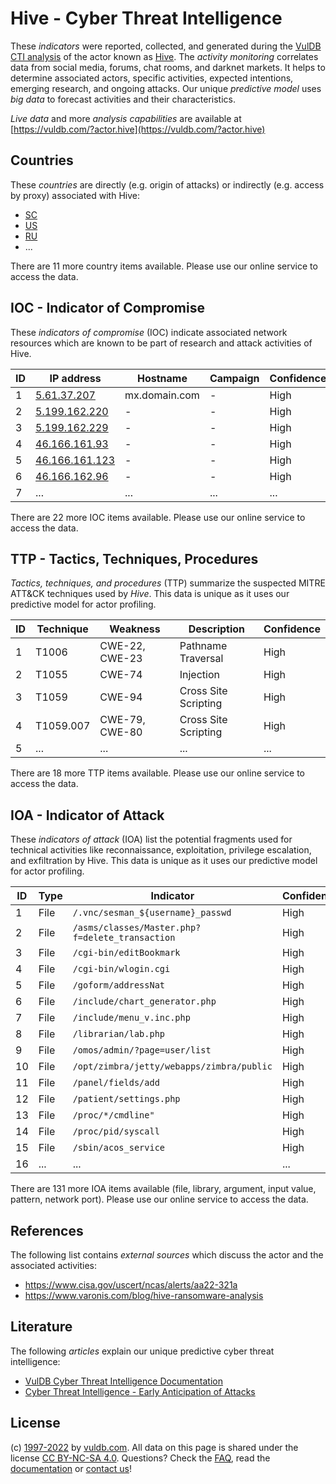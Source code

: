 # Hive - Cyber Threat Intelligence

These _indicators_ were reported, collected, and generated during the [VulDB CTI analysis](https://vuldb.com/?kb.cti) of the actor known as [Hive](https://vuldb.com/?actor.hive). The _activity monitoring_ correlates data from social media, forums, chat rooms, and darknet markets. It helps to determine associated actors, specific activities, expected intentions, emerging research, and ongoing attacks. Our unique _predictive model_ uses _big data_ to forecast activities and their characteristics.

_Live data_ and more _analysis capabilities_ are available at [https://vuldb.com/?actor.hive](https://vuldb.com/?actor.hive)

## Countries

These _countries_ are directly (e.g. origin of attacks) or indirectly (e.g. access by proxy) associated with Hive:

* [SC](https://vuldb.com/?country.sc)
* [US](https://vuldb.com/?country.us)
* [RU](https://vuldb.com/?country.ru)
* ...

There are 11 more country items available. Please use our online service to access the data.

## IOC - Indicator of Compromise

These _indicators of compromise_ (IOC) indicate associated network resources which are known to be part of research and attack activities of Hive.

ID | IP address | Hostname | Campaign | Confidence
-- | ---------- | -------- | -------- | ----------
1 | [5.61.37.207](https://vuldb.com/?ip.5.61.37.207) | mx.domain.com | - | High
2 | [5.199.162.220](https://vuldb.com/?ip.5.199.162.220) | - | - | High
3 | [5.199.162.229](https://vuldb.com/?ip.5.199.162.229) | - | - | High
4 | [46.166.161.93](https://vuldb.com/?ip.46.166.161.93) | - | - | High
5 | [46.166.161.123](https://vuldb.com/?ip.46.166.161.123) | - | - | High
6 | [46.166.162.96](https://vuldb.com/?ip.46.166.162.96) | - | - | High
7 | ... | ... | ... | ...

There are 22 more IOC items available. Please use our online service to access the data.

## TTP - Tactics, Techniques, Procedures

_Tactics, techniques, and procedures_ (TTP) summarize the suspected MITRE ATT&CK techniques used by _Hive_. This data is unique as it uses our predictive model for actor profiling.

ID | Technique | Weakness | Description | Confidence
-- | --------- | -------- | ----------- | ----------
1 | T1006 | CWE-22, CWE-23 | Pathname Traversal | High
2 | T1055 | CWE-74 | Injection | High
3 | T1059 | CWE-94 | Cross Site Scripting | High
4 | T1059.007 | CWE-79, CWE-80 | Cross Site Scripting | High
5 | ... | ... | ... | ...

There are 18 more TTP items available. Please use our online service to access the data.

## IOA - Indicator of Attack

These _indicators of attack_ (IOA) list the potential fragments used for technical activities like reconnaissance, exploitation, privilege escalation, and exfiltration by Hive. This data is unique as it uses our predictive model for actor profiling.

ID | Type | Indicator | Confidence
-- | ---- | --------- | ----------
1 | File | `/.vnc/sesman_${username}_passwd` | High
2 | File | `/asms/classes/Master.php?f=delete_transaction` | High
3 | File | `/cgi-bin/editBookmark` | High
4 | File | `/cgi-bin/wlogin.cgi` | High
5 | File | `/goform/addressNat` | High
6 | File | `/include/chart_generator.php` | High
7 | File | `/include/menu_v.inc.php` | High
8 | File | `/librarian/lab.php` | High
9 | File | `/omos/admin/?page=user/list` | High
10 | File | `/opt/zimbra/jetty/webapps/zimbra/public` | High
11 | File | `/panel/fields/add` | High
12 | File | `/patient/settings.php` | High
13 | File | `/proc/*/cmdline"` | High
14 | File | `/proc/pid/syscall` | High
15 | File | `/sbin/acos_service` | High
16 | ... | ... | ...

There are 131 more IOA items available (file, library, argument, input value, pattern, network port). Please use our online service to access the data.

## References

The following list contains _external sources_ which discuss the actor and the associated activities:

* https://www.cisa.gov/uscert/ncas/alerts/aa22-321a
* https://www.varonis.com/blog/hive-ransomware-analysis

## Literature

The following _articles_ explain our unique predictive cyber threat intelligence:

* [VulDB Cyber Threat Intelligence Documentation](https://vuldb.com/?kb.cti)
* [Cyber Threat Intelligence - Early Anticipation of Attacks](https://www.scip.ch/en/?labs.20201022)

## License

(c) [1997-2022](https://vuldb.com/?kb.changelog) by [vuldb.com](https://vuldb.com/?kb.about). All data on this page is shared under the license [CC BY-NC-SA 4.0](https://creativecommons.org/licenses/by-nc-sa/4.0/). Questions? Check the [FAQ](https://vuldb.com/?kb.faq), read the [documentation](https://vuldb.com/?kb) or [contact us](https://vuldb.com/?contact)!
